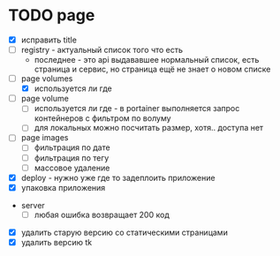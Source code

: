 # TODO page

- [x] исправить title
- [ ] registry - актуальный список того что есть
  - последнее - это api выдававшее нормальный список, есть страница и сервис, но страница ещё не знает о новом списке
- [ ] page volumes
  - [x] используется ли где
- [ ] page volume
  - [ ] используется ли где - в portainer выполняется запрос контейнеров с фильтром по волуму
  - [ ] для локальных можно посчитать размер, хотя.. доступа нет
- [ ] page images
  - [ ] фильтрация по дате
  - [ ] фильтрация по тегу
  - [ ] массовое удаление
- [x] deploy - нужно уже где то задеплоить приложение
- [x] упаковка приложения
- server
  - [ ] любая ошибка возвращает 200 код
- [x] удалить старую версию со статическими страницами
- [x] удалить версию tk
